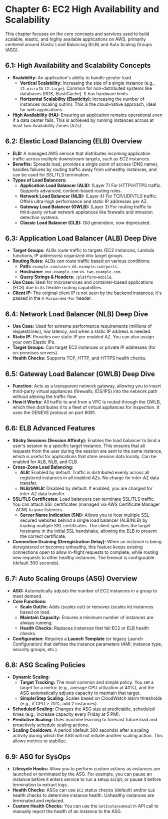 
# Chapter 6: EC2 High Availability and Scalability

This chapter focuses on the core concepts and services used to build scalable, elastic, and highly available applications on AWS, primarily centered around Elastic Load Balancing (ELB) and Auto Scaling Groups (ASG).

## 6.1: High Availability and Scalability Concepts
- **Scalability:** An application's ability to handle greater load.
  - **Vertical Scalability:** Increasing the size of a single instance (e.g., `t2.micro` to `t2.large`). Common for non-distributed systems like databases (RDS, ElastiCache). It has hardware limits.
  - **Horizontal Scalability (Elasticity):** Increasing the number of instances (scaling out/in). This is the cloud-native approach, ideal for web applications.
- **High Availability (HA):** Ensuring an application remains operational even if a data center fails. This is achieved by running instances across at least two Availability Zones (AZs).

## 6.2: Elastic Load Balancing (ELB) Overview
- **ELB:** A managed AWS service that distributes incoming application traffic across multiple downstream targets, such as EC2 instances.
- **Benefits:** Spreads load, provides a single point of access (DNS name), handles failures by routing traffic away from unhealthy instances, and can be used for SSL/TLS termination.
- **Types of Load Balancers:**
  - **Application Load Balancer (ALB):** (Layer 7) For HTTP/HTTPS traffic. Supports advanced, content-based routing rules.
  - **Network Load Balancer (NLB):** (Layer 4) For TCP/UDP/TLS traffic. Offers ultra-high performance and static IP addresses per AZ.
  - **Gateway Load Balancer (GWLB):** (Layer 3) For routing traffic to third-party virtual network appliances like firewalls and intrusion detection systems.
  - **Classic Load Balancer (CLB):** Old generation, now deprecated.

## 6.3: Application Load Balancer (ALB) Deep Dive
- **Target Groups:** ALBs route traffic to targets (EC2 instances, Lambda functions, IP addresses) organized into target groups.
- **Routing Rules:** ALBs can route traffic based on various conditions:
  - **Path:** `example.com/users` vs. `example.com/posts`.
  - **Hostname:** `one.example.com` vs. `two.example.com`.
  - **Query Strings & Headers:** `?platform=mobile`.
- **Use Case:** Ideal for microservices and container-based applications (ECS) due to its flexible routing capabilities.
- **Client IP:** The original client IP is not seen by the backend instances; it's passed in the `X-Forwarded-For` header.

## 6.4: Network Load Balancer (NLB) Deep Dive
- **Use Case:** Used for extreme performance requirements (millions of requests/sec), low latency, and when a static IP address is needed.
- **Static IP:** Provides one static IP per enabled AZ. You can also assign your own Elastic IPs.
- **Target Groups:** Can target EC2 instances or private IP addresses (for on-premises servers).
- **Health Checks:** Supports TCP, HTTP, and HTTPS health checks.

## 6.5: Gateway Load Balancer (GWLB) Deep Dive
- **Function:** Acts as a transparent network gateway, allowing you to insert third-party virtual appliances (firewalls, IDS/IPS) into the network path without altering the traffic flow.
- **How it Works:** All traffic to and from a VPC is routed through the GWLB, which then distributes it to a fleet of virtual appliances for inspection. It uses the GENEVE protocol on port 6081.

## 6.6: ELB Advanced Features
- **Sticky Sessions (Session Affinity):** Enables the load balancer to bind a user's session to a specific target instance. This ensures that all requests from the user during the session are sent to the same instance, which is useful for applications that store session data locally. Can be enabled for ALB, NLB, and CLB.
- **Cross-Zone Load Balancing:**
  - **ALB:** Enabled by default. Traffic is distributed evenly across all registered instances in all enabled AZs. No charge for inter-AZ data transfer.
  - **NLB/GWLB:** Disabled by default. If enabled, you are charged for inter-AZ data transfer.
- **SSL/TLS Certificates:** Load balancers can terminate SSL/TLS traffic. You can attach SSL certificates (managed via AWS Certificate Manager - ACM) to your listeners.
  - **Server Name Indication (SNI):** Allows you to host multiple SSL-secured websites behind a single load balancer (ALB/NLB) by loading multiple SSL certificates. The client specifies the target hostname in the initial SSL handshake, allowing the ELB to present the correct certificate.
- **Connection Draining (Deregistration Delay):** When an instance is being deregistered or becomes unhealthy, this feature keeps existing connections open to allow in-flight requests to complete, while routing new requests to other healthy instances. The timeout is configurable (default 300 seconds).

## 6.7: Auto Scaling Groups (ASG) Overview
- **ASG:** Automatically adjusts the number of EC2 instances in a group to meet demand.
- **Core Functions:**
  - **Scale Out/In:** Adds (scales out) or removes (scales in) instances based on load.
  - **Maintain Capacity:** Ensures a minimum number of instances are always running.
  - **Health Checks:** Replaces instances that fail EC2 or ELB health checks.
- **Configuration:** Requires a **Launch Template** (or legacy Launch Configuration) that defines the instance parameters (AMI, instance type, security groups, etc.).

## 6.8: ASG Scaling Policies
- **Dynamic Scaling:**
  - **Target Tracking:** The most common and simple policy. You set a target for a metric (e.g., average CPU utilization at 40%), and the ASG automatically adjusts capacity to maintain that target.
  - **Simple/Step Scaling:** Scales based on CloudWatch alarm thresholds (e.g., if CPU > 70%, add 2 instances).
- **Scheduled Scaling:** Changes the ASG size at predictable, scheduled times (e.g., increase capacity every Friday at 5 PM).
- **Predictive Scaling:** Uses machine learning to forecast future load and proactively schedule scaling actions.
- **Scaling Cooldown:** A period (default 300 seconds) after a scaling activity during which the ASG will not initiate another scaling action. This allows metrics to stabilize.

## 6.9: ASG for SysOps
- **Lifecycle Hooks:** Allow you to perform custom actions as instances are launched or terminated by the ASG. For example, you can pause an instance before it enters service to run a setup script, or pause it before termination to extract logs.
- **Health Checks:** ASGs can use `EC2` status checks (default) and/or `ELB` health checks to determine instance health. Unhealthy instances are terminated and replaced.
- **Custom Health Checks:** You can use the `SetInstanceHealth` API call to manually report the health of an instance to the ASG.
